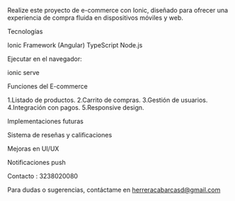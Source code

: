 Realize este proyecto de e-commerce con Ionic, diseñado para ofrecer una experiencia de compra fluida en dispositivos móviles y web.

 Tecnologías

Ionic Framework (Angular)
TypeScript
Node.js 

Ejecutar en el navegador:

ionic serve

 Funciones del E-commerce

 1.Listado de productos.
 2.Carrito de compras.
 3.Gestión de usuarios.
 4.Integración con pagos.
 5.Responsive design.

Implementaciones futuras

Sistema de reseñas y calificaciones

Mejoras en UI/UX

Notificaciones push

Contacto : 3238020080

Para dudas o sugerencias, contáctame en herreracabarcasd@gmail.com
